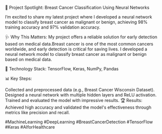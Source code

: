 🚀 Project Spotlight: Breast Cancer Classification Using Neural Networks

I’m excited to share my latest project where I developed a neural network model to classify breast cancer as malignant or benign, achieving 98% training accuracy and 97% validation accuracy.

🩺 Why This Matters:  My project offers a reliable solution for early detection based on medical data.Breast cancer is one of the most common cancers worldwide, 
and early detection is critical for saving lives. I developed a neural network model to classify breast cancer as malignant or benign based on medical data.

🔧 Technology Stack: TensorFlow, Keras, NumPy, Pandas

📊 Key Steps:

Collected and preprocessed data (e.g., Breast Cancer Wisconsin Dataset).
Designed a neural network with multiple hidden layers and ReLU activation.
Trained and evaluated the model with impressive results.
🏆 Results:
Achieved high accuracy and validated the model's effectiveness through metrics like precision and recall.

#MachineLearning #DeepLearning #BreastCancerDetection #TensorFlow #Keras #AIforHealthcare
